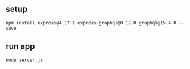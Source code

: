 ## setup

```
npm install express@4.17.1 express-graphql@0.12.0 graphql@15.4.0 --save
```

## run app

```
node server.js
```
